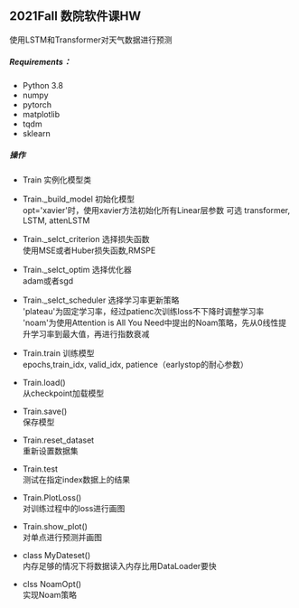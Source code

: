 ## 2021Fall 数院软件课HW

使用LSTM和Transformer对天气数据进行预测



#####  Requirements：

* Python 3.8
* numpy
* pytorch
* matplotlib
* tqdm
* sklearn

##### 操作
* Train 实例化模型类

* Train._build_model 初始化模型  
    opt='xavier'时，使用xavier方法初始化所有Linear层参数
    可选 transformer, LSTM, attenLSTM

* Train._selct_criterion  选择损失函数  
    使用MSE或者Huber损失函数,RMSPE

* Train._selct_optim  选择优化器  
    adam或者sgd

* Train._selct_scheduler 选择学习率更新策略  
    'plateau'为固定学习率，经过patienc次训练loss不下降时调整学习率  
    'noam'为使用Attention is All You Need中提出的Noam策略，先从0线性提升学习率到最大值，再进行指数衰减

* Train.train  训练模型  
    epochs,train_idx, valid_idx, patience（earlystop的耐心参数）

* Train.load()  
    从checkpoint加载模型
* Train.save()  
    保存模型
* Train.reset_dataset  
    重新设置数据集

* Train.test   
    测试在指定index数据上的结果

* Train.PlotLoss()  
    对训练过程中的loss进行画图

* Train.show_plot()  
    对单点进行预测并画图

* class MyDateset()   
    内存足够的情况下将数据读入内存比用DataLoader要快  

* clss NoamOpt()  
    实现Noam策略
